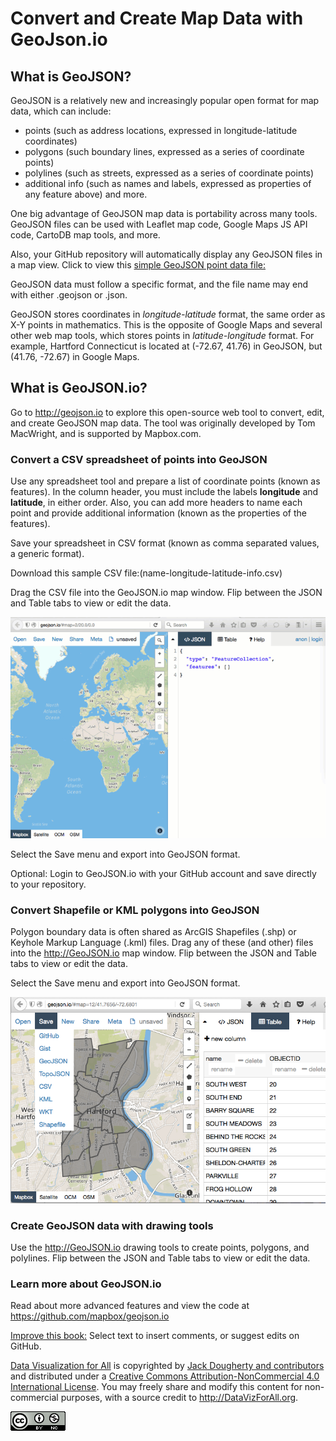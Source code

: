# Convert and Create Map Data with GeoJson.io

## What is GeoJSON?
GeoJSON is a relatively new and increasingly popular open format for map data, which can include:
- points (such as address locations, expressed in longitude-latitude coordinates)
- polygons (such boundary lines, expressed as a series of coordinate points)
- polylines (such as streets, expressed as a series of coordinate points)
- additional info (such as names and labels, expressed as properties of any feature above)
and more.

One big advantage of GeoJSON map data is portability across many tools. GeoJSON files can be used with Leaflet map code, Google Maps JS API code, CartoDB map tools, and more.

Also, your GitHub repository will automatically display any GeoJSON files in a map view. Click to view this [simple GeoJSON point data file:](https://github.com/JackDougherty/datavizforall/blob/master/reshape/geojsonio/name-latitude-longitude-info.geojson)

GeoJSON data must follow a specific format, and the file name may end with either .geojson or .json.

GeoJSON stores coordinates in *longitude-latitude* format, the same order as X-Y points in mathematics. This is the opposite of Google Maps and several other web map tools, which stores points in *latitude-longitude* format. For example, Hartford Connecticut is located at (-72.67, 41.76) in GeoJSON, but (41.76, -72.67) in Google Maps.

## What is GeoJSON.io?

Go to http://geojson.io to explore this open-source web tool to convert, edit, and create GeoJSON map data. The tool was originally developed by Tom MacWright, and is supported by Mapbox.com.

### Convert a CSV spreadsheet of points into GeoJSON

Use any spreadsheet tool and prepare a list of coordinate points (known as features). In the column header, you must include the labels **longitude** and **latitude**, in either order. Also, you can add more headers to name each point and provide additional information (known as the properties of the features).

Save your spreadsheet in CSV format (known as comma separated values, a generic format).

Download this sample CSV file:(name-longitude-latitude-info.csv)

Drag the CSV file into the GeoJSON.io map window. Flip between the JSON and Table tabs to view or edit the data.

![](dataviz-geojsonio-640.gif)

Select the Save menu and export into GeoJSON format.

Optional: Login to GeoJSON.io with your GitHub account and save directly to your repository.


### Convert Shapefile or KML polygons into GeoJSON

Polygon boundary data is often shared as ArcGIS Shapefiles (.shp) or Keyhole Markup Language (.kml) files. Drag any of these (and other) files into the http://GeoJSON.io map window. Flip between the JSON and Table tabs to view or edit the data.

Select the Save menu and export into GeoJSON format.

![](geojson-save-as.png)


### Create GeoJSON data with drawing tools

Use the http://GeoJSON.io drawing tools to create points, polygons, and polylines. Flip between the JSON and Table tabs to view or edit the data.

### Learn more about GeoJSON.io

Read about more advanced features and view the code at https://github.com/mapbox/geojson.io




[Improve this book:](../../gitbook/improve.md) Select text to insert comments, or suggest edits on GitHub.

[Data Visualization for All](http://datavizforall.org)
is copyrighted by [Jack Dougherty and contributors](../../introduction/who.md)
and distributed under a [Creative Commons Attribution-NonCommercial 4.0 International License](http://creativecommons.org/licenses/by-nc/4.0). You may freely share and modify this content for non-commercial purposes, with a source credit to http://DataVizForAll.org.

![Creative Commons by-nc image](../../cc-by-nc.png)
